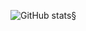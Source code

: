 ![GitHub stats](https://github-readme-stats.vercel.app/api?username=maxschmide&show_icons=true&theme=dark)§

